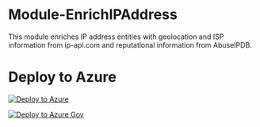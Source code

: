 # Module-EnrichIPAddress

This module enriches IP address entities with geolocation and ISP information from ip-api.com and reputational information from AbuseIPDB.

# Deploy to Azure

[![Deploy to Azure](https://aka.ms/deploytoazurebutton)](https://portal.azure.com/#create/Microsoft.Template/uri/https%3A%2F%2Fraw.githubusercontent.com%2FAccordSecurity%2FAccord-MicrosoftSentinel-Content%2Fmain%2FPlaybooks%2FAutomatedResponse%2FModule-EnrichIPAddress%2Fazuredeploy.json)

[![Deploy to Azure Gov](https://aka.ms/deploytoazuregovbutton)](https://portal.azure.com/#create/Microsoft.Template/uri/https%3A%2F%2Fraw.githubusercontent.com%2FAccordSecurity%2FAccord-MicrosoftSentinel-Content%2Fmain%2FPlaybooks%2FAutomatedResponse%2FModule-EnrichIPAddress%2Fazuredeploy.json)